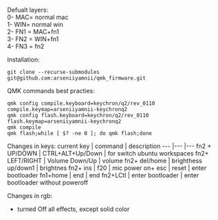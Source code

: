 Defualt layers:  
0- MAC= normal mac  
1- WIN= normal win  
2- FN1 = MAC+fn1  
3- FN2 = WIN+fn1  
4- FN3 = fn2  


Installation:
```
git clone --recurse-submodules git@github.com:arseniiyamnii/qmk_firmware.git
```

QMK commands best practies:  
```
qmk config compile.keyboard=keychron/q2/rev_0110 compile.keymap=arseniiyamnii-keychronq2
qmk config flash.keyboard=keychron/q2/rev_0110 flash.keymap=arseniiyamnii-keychronq2
qmk compile
qmk flash;while [ $? -ne 0 ]; do qmk flash;done
```

Changes in keys:
current key     | command               | description
---             |---                    |---
fn2 + UP/DOWN   |  CTRL+ALT+Up/Down     | for switch ubuntu workspaces
fn2+ LEFT/RIGHT | Volume Down/Up        | volume
fn2+ del/home   | brighthess up/down1   | brightnes
fn2+ ins        | f20                   | mic
power on+ esc   | reset                 | enter bootloader
fn1+home        | end                   | end
fn2+LCtl       | enter bootloader      | enter bootloader without poweroff

Changes in rgb:
* turned Off all effects, except solid color 
